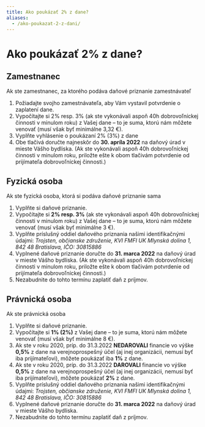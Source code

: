 ```yaml
---
title: Ako poukázať 2% z dane?
aliases:
  - /ako-poukazat-2-z-dani/
---
```


# Ako poukázať 2% z dane?

## Zamestnanec

Ak ste zamestnanec, za ktorého podáva daňové priznanie zamestnávateľ

1. Požiadajte svojho zamestnávateľa, aby Vám vystavil potvrdenie o zaplatení dane.
2. Vypočítajte si 2% resp. 3% (ak ste vykonávali aspoň 40h dobrovoľníckej činnosti v minulom roku) z Vašej dane – to je suma, ktorú nám môžete venovať (musí však byť minimálne 3,32 €).
3. Vyplňte vyhlásenie o poukázaní 2% (3%) z dane
4. Obe tlačivá doručte najneskôr do **30. apríla 2022** na daňový úrad v mieste Vášho bydliska. (Ak ste vykonávali aspoň 40h dobrovoľníckej činnosti v minulom roku, priložte ešte k obom tlačivám potvrdenie od prijímateľa dobrovoľníckej činnosti.)

## Fyzická osoba

Ak ste fyzická osoba, ktorá si podáva daňové priznanie sama

1. Vyplňte si daňové priznanie.
2. Vypočítajte si **2% resp. 3%** (ak ste vykonávali aspoň 40h dobrovoľníckej činnosti v minulom roku) z Vašej dane – to je suma, ktorú nám môžete venovať (musí však byť minimálne 3 €).
3. Vyplňte príslušný oddiel daňového priznania našimi identifikačnými údajmi: *Trojsten, občianske združenie, KVI FMFI UK Mlynská dolina 1, 842 48 Bratislava, IČO: 30815886*
4. Vyplnené daňové priznanie doručte do **31. marca 2022** na daňový úrad v mieste Vášho bydliska. (Ak ste vykonávali aspoň 40h dobrovoľníckej činnosti v minulom roku, priložte ešte k obom tlačivám potvrdenie od prijímateľa dobrovoľníckej činnosti.)
5. Nezabudnite do tohto termínu zaplatiť daň z príjmov.

## Právnická osoba

Ak ste právnická osoba

1. Vyplňte si daňové priznanie.
2. Vypočítajte si **1% (2%)** z Vašej dane – to je suma, ktorú nám môžete venovať (musí však byť minimálne 8 €).
3. Ak ste v roku 2020, príp. do 31.3.2022 **NEDAROVALI** financie vo výške **0,5%** z dane na verejnoprospešný účel (aj inej organizácii, nemusí byť iba prijímateľovi), môžete poukázať iba **1%** z dane.
4. Ak ste v roku 2020, príp. do 31.3.2022 **DAROVALI** financie vo výške **0,5%** z dane na verejnoprospešný účel (aj inej organizácii, nemusí byť iba prijímateľovi), môžete poukázať **2%** z dane.
5. Vyplňte príslušný oddiel daňového priznania našimi identifikačnými údajmi: *Trojsten, občianske združenie, KVI FMFI UK Mlynská dolina 1,  842 48 Bratislava, IČO: 30815886*
6. Vyplnené daňové priznanie doručte do **31. marca 2022** na daňový úrad v mieste Vášho bydliska.
7. Nezabudnite do tohto termínu zaplatiť daň z príjmov.

